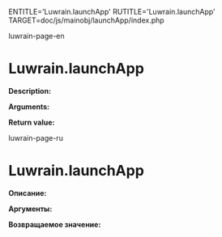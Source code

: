 
ENTITLE='Luwrain.launchApp'
RUTITLE='Luwrain.launchApp'
TARGET=doc/js/mainobj/launchApp/index.php

luwrain-page-en

# Luwrain.launchApp

__Description:__

__Arguments:__

__Return value:__


luwrain-page-ru

# Luwrain.launchApp 

__Описание:__

__Аргументы:__

__Возвращаемое значение:__

